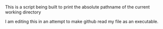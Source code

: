 This is a script being built to print the absolute pathname of the 
current working directory

I am editing this in an attempt to make github read my file as an executable.
